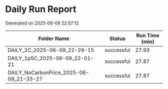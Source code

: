# Daily Run Report
Generated on 2025-06-09 22:57:12

| Folder Name | Status     | Run Time (min) |
|-------------|------------|----------------|
| DAILY_2C_2025-06-09_22-29-15 | successful | 27.93 |
| DAILY_1p5C_2025-06-09_22-01-21 | successful | 27.87 |
| DAILY_NoCarbonPrice_2025-06-09_21-33-27 | successful | 27.87 |